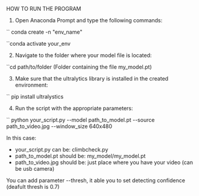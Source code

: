 HOW TO RUN THE PROGRAM

1. Open Anaconda Prompt and type the following commands:

`` conda create -n "env_name"

``conda activate your_env

2. Navigate to the folder where your model file is located:

``cd path/to/folder (Folder containing the file my_model.pt)

3. Make sure that the ultralytics library is installed in the created environment:

`` pip install ultralystics

4. Run the script with the appropriate parameters:

`` python your_script.py --model path_to_model.pt --source path_to_video.jpg --window_size 640x480

In this case:

* your_script.py can be:
    climbcheck.py
* path_to_model.pt should be:
    my_model/my_model.pt
* path_to_video.jpg should be:
    just place where you have your video (can be usb camera)

You can add parameter --thresh, it able you to set detecting confidence (deafult thresh is 0.7)


